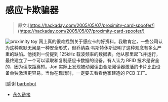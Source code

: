 # 感应卡欺骗器

> 原文:[https://hackaday.com/2005/05/07/proximity-card-spoofer/](https://hackaday.com/2005/05/07/proximity-card-spoofer/)

![proximity toy](../Images/042af541ffbcd58586ac31214e751033.png)
网上真的很难找到关于感应卡的好资料。我敢肯定，一些公司认为这种默默无闻是一种安全形式，但乔纳森·韦斯特休斯证明了这种观念有多么严重的缺陷。他找到一份提到 125kHz 载波频率的数据表。他从那里起飞并运行，最终建立了一个可以读取和复制感应卡数据的设备。有人认为 RFID 技术是安全的，因为读取距离短。Jon 实际上发现被动阅读由合法阅读器激活的卡片比由设备单独激活更容易。当你在现场时，一定要去看看他家建造的 PCB 工厂。

[感谢 [barbobot](http://hbarbobot.kicks-ass.net/)

*   [永久链接](http://cq.cx/prox.pl)